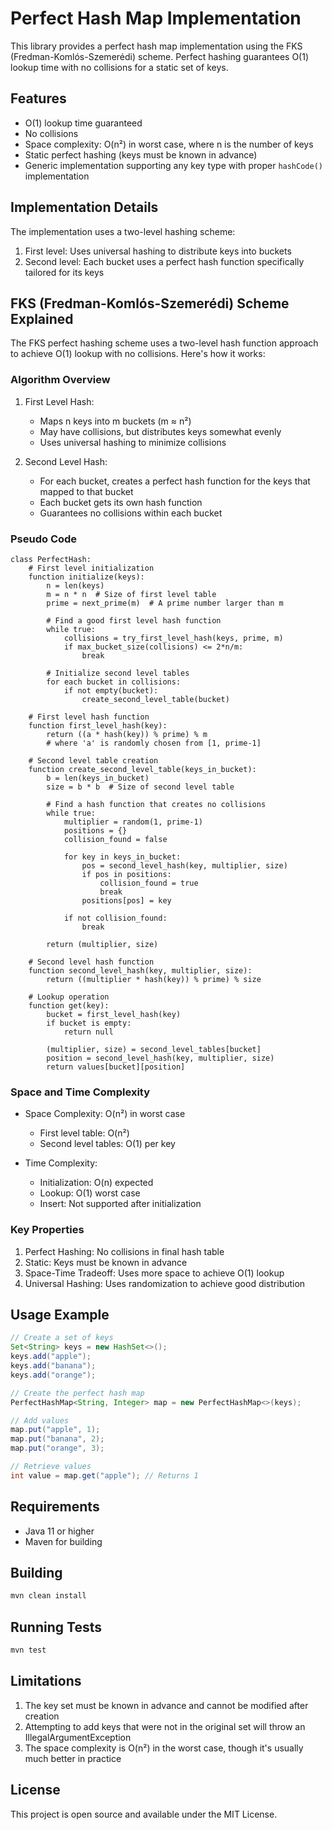 # Perfect Hash Map Implementation

This library provides a perfect hash map implementation using the FKS (Fredman-Komlós-Szemerédi) scheme. Perfect hashing guarantees O(1) lookup time with no collisions for a static set of keys.

## Features

- O(1) lookup time guaranteed
- No collisions
- Space complexity: O(n²) in worst case, where n is the number of keys
- Static perfect hashing (keys must be known in advance)
- Generic implementation supporting any key type with proper `hashCode()` implementation

## Implementation Details

The implementation uses a two-level hashing scheme:

1. First level: Uses universal hashing to distribute keys into buckets
2. Second level: Each bucket uses a perfect hash function specifically tailored for its keys

## FKS (Fredman-Komlós-Szemerédi) Scheme Explained

The FKS perfect hashing scheme uses a two-level hash function approach to achieve O(1) lookup with no collisions. Here's how it works:

### Algorithm Overview

1. First Level Hash:
   - Maps n keys into m buckets (m ≈ n²)
   - May have collisions, but distributes keys somewhat evenly
   - Uses universal hashing to minimize collisions

2. Second Level Hash:
   - For each bucket, creates a perfect hash function for the keys that mapped to that bucket
   - Each bucket gets its own hash function
   - Guarantees no collisions within each bucket

### Pseudo Code

```
class PerfectHash:
    # First level initialization
    function initialize(keys):
        n = len(keys)
        m = n * n  # Size of first level table
        prime = next_prime(m)  # A prime number larger than m
        
        # Find a good first level hash function
        while true:
            collisions = try_first_level_hash(keys, prime, m)
            if max_bucket_size(collisions) <= 2*n/m:
                break
        
        # Initialize second level tables
        for each bucket in collisions:
            if not empty(bucket):
                create_second_level_table(bucket)
    
    # First level hash function
    function first_level_hash(key):
        return ((a * hash(key)) % prime) % m
        # where 'a' is randomly chosen from [1, prime-1]
    
    # Second level table creation
    function create_second_level_table(keys_in_bucket):
        b = len(keys_in_bucket)
        size = b * b  # Size of second level table
        
        # Find a hash function that creates no collisions
        while true:
            multiplier = random(1, prime-1)
            positions = {}
            collision_found = false
            
            for key in keys_in_bucket:
                pos = second_level_hash(key, multiplier, size)
                if pos in positions:
                    collision_found = true
                    break
                positions[pos] = key
            
            if not collision_found:
                break
        
        return (multiplier, size)
    
    # Second level hash function
    function second_level_hash(key, multiplier, size):
        return ((multiplier * hash(key)) % prime) % size
    
    # Lookup operation
    function get(key):
        bucket = first_level_hash(key)
        if bucket is empty:
            return null
            
        (multiplier, size) = second_level_tables[bucket]
        position = second_level_hash(key, multiplier, size)
        return values[bucket][position]
```

### Space and Time Complexity

- Space Complexity: O(n²) in worst case
  - First level table: O(n²)
  - Second level tables: O(1) per key
  
- Time Complexity:
  - Initialization: O(n) expected
  - Lookup: O(1) worst case
  - Insert: Not supported after initialization
  
### Key Properties

1. Perfect Hashing: No collisions in final hash table
2. Static: Keys must be known in advance
3. Space-Time Tradeoff: Uses more space to achieve O(1) lookup
4. Universal Hashing: Uses randomization to achieve good distribution

## Usage Example

```java
// Create a set of keys
Set<String> keys = new HashSet<>();
keys.add("apple");
keys.add("banana");
keys.add("orange");

// Create the perfect hash map
PerfectHashMap<String, Integer> map = new PerfectHashMap<>(keys);

// Add values
map.put("apple", 1);
map.put("banana", 2);
map.put("orange", 3);

// Retrieve values
int value = map.get("apple"); // Returns 1
```

## Requirements

- Java 11 or higher
- Maven for building

## Building

```bash
mvn clean install
```

## Running Tests

```bash
mvn test
```

## Limitations

1. The key set must be known in advance and cannot be modified after creation
2. Attempting to add keys that were not in the original set will throw an IllegalArgumentException
3. The space complexity is O(n²) in the worst case, though it's usually much better in practice

## License

This project is open source and available under the MIT License.
